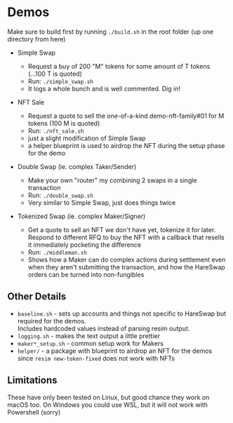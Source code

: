 # Demos

Make sure to build first by running `./build.sh` in the root folder (up one directory from here)

* Simple Swap
  * Request a buy of 200 "M" tokens for some amount of T tokens (...100 T is quoted)
  * Run: `./simple_swap.sh`
  * It logs a whole bunch and is well commented.  Dig in!

* NFT Sale
  * Request a quote to sell the one-of-a-kind demo-nft-family#01 for M tokens (100 M is quoted)
  * Run: `./nft_sale.sh`
  * just a slight modification of Simple Swap
  * a helper blueprint is used to airdrop the NFT during the setup phase for the demo

* Double Swap (ie. complex Taker/Sender)
  * Make your own "router" my combining 2 swaps in a single transaction
  * Run: `./double_swap.sh`
  * Very similar to Simple Swap, just does things twice

* Tokenized Swap (ie. complex Maker/Signer)
  * Get a quote to sell an NFT we don't have yet, tokenize it for later.  Respond to different RFQ to buy the NFT with a callback that resells it immediately pocketing the difference
  * Run: `./middleman.sh`
  * Shows how a Maker can do complex actions during settlement even when they aren't submitting the transaction, and how the HareSwap orders can be turned into non-fungibles

## Other Details

* `baseline.sh` - sets up accounts and things not specific to HareSwap but required for the demos.  
                  Includes hardcoded values instead of parsing resim output.
* `logging.sh` - makes the text output a little prettier
* `maker*_setup.sh` - common setup work for Makers
* `helper/` - a package with blueprint to airdrop an NFT for the demos since `resim new-token-fixed` does not work with NFTs

## Limitations

These have only been tested on Linux, but good chance they work on macOS too.
On Windows you could use WSL, but it will not work with Powershell (sorry)

